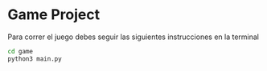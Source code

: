 #  Game Project

Para correr el juego debes seguir las siguientes instrucciones en la terminal

```sh
cd game
python3 main.py
```

